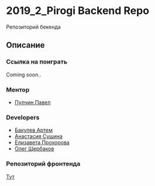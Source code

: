 # 2019_2_Pirogi Backend Repo

Репозиторий бекенда

## Описание

### Ссылка на поиграть
Coming soon..

### Ментор
 - [Пупчин Павел](https://github.com/4taa)

### Developers
 - [Бакулев Артем](github.com/Artefakt-ff)
 - [Анастасия Сушина](github.com/ansushina)
 - [Елизавета Прохорова](github.com/lisa-bella97)
 - [Олег Щербаков](github.com/oleg-student) 

### Репозиторий фронтенда
[Тут](https://github.com/frontend-park-mail-ru/2019_2_Pirogi)
